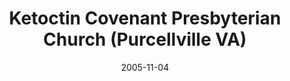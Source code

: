 ---
date: &id001 2005-11-04
end_date: null
location:
  address: 441 East Main Street
  city: Purcellville
  state: VA
minister:
- end: 2005-11-04
  name: Charles Biggs
  start: 2003-07-12
  type: Pastor
- end: null
  name: Charles Biggs
  start: 2005-11-04
  type: Pastor
- end: 2015-01-01
  name: Daniel J. Halley
  start: 2013-01-01
  type: Associate Pastor
ministers:
- Charles Biggs
- Charles Biggs
- Daniel J. Halley
name: Ketoctin Covenant Presbyterian Church
names:
- end: 2005-11-04
  name: Ketoctin Covenant Presbyterian Mission
  start: 2003-07-12
- end: null
  name: Ketoctin Covenant Presbyterian Church
  start: 2005-11-04
origination_date: *id001
raw_data: 'VIRGINIA Purcellville


  Ketoctin Covenant Presbyterian Mission (July 12, 2003-November 4, 2005)

  Ketoctin Covenant Presbyterian Church (November 4, 2005- )

  441 East Main Street

  Org. Pastor: Charles Biggs, 2003-5

  Pastor: Charles Biggs, 2005-

  Assoc. Pastor: Daniel J. Halley, 2013-15

  '
received_from: null
states:
- VA
status:
  active: true
  end_date: null
  reason: null
  received_from: null
  withdrawal_to: null
title: Ketoctin Covenant Presbyterian Church (Purcellville VA)
year_established:
- 2005

---